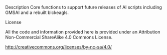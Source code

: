 
Description
Core functions to support future releases of AI scripts including GMSAI and a rebuilt blckeagls.

License

All the code and information provided here is provided under an Attribution Non-Commercial ShareAlike 4.0 Commons License.

http://creativecommons.org/licenses/by-nc-sa/4.0/
